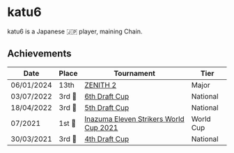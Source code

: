 # katu6

katu6 is a Japanese :jp: player, maining Chain.

## Achievements

| Date | Place | Tournament | Tier |
| - | - | - | - |
| 06/01/2024 | 13th | [ZENITH 2](../../tournaments/misc/zenith2.md) | Major |
| 03/07/2022 | 3rd :3rd_place_medal: | [6th Draft Cup](../../tournaments/jpdraft/jpdraft6.md) | National |
| 18/04/2022 | 3rd :3rd_place_medal: | [5th Draft Cup](../../tournaments/jpdraft/jpdraft5.md) | National |
| 07/2021 |1st :1st_place_medal: | [Inazuma Eleven Strikers World Cup 2021](../../tournaments/worldcup21.md) | World Cup |
| 30/03/2021 | 3rd :3rd_place_medal: | [4th Draft Cup](../../tournaments/jpdraft/jpdraft4.md) | National |
